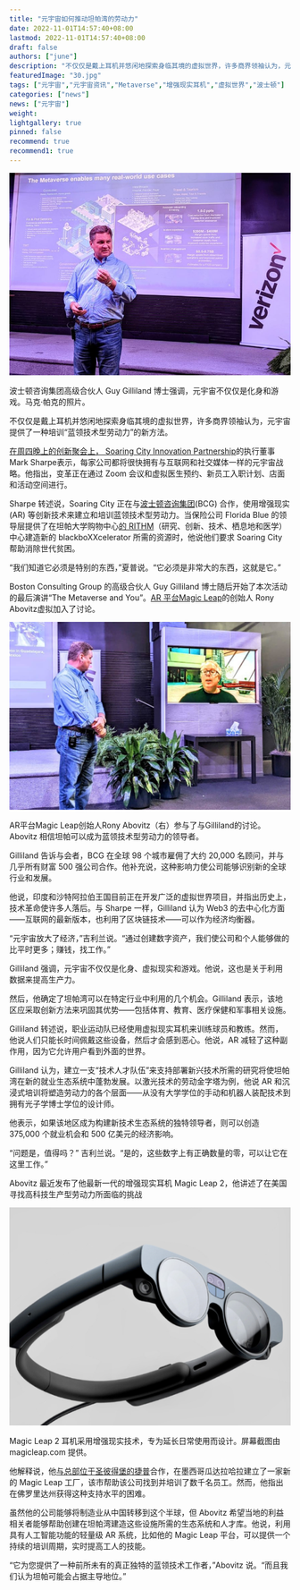 ```yaml
---
title: "元宇宙如何推动坦帕湾的劳动力"
date: 2022-11-01T14:57:40+08:00
lastmod: 2022-11-01T14:57:40+08:00
draft: false
authors: ["june"]
description: "不仅仅是戴上耳机并悠闲地探索身临其境的虚拟世界，许多商界领袖认为，元宇宙提供了一种培训“蓝领技术型劳动力”的新方法。"
featuredImage: "30.jpg"
tags: ["元宇宙","元宇宙资讯","Metaverse","增强现实耳机","虚拟世界","波士顿"]
categories: ["news"]
news: ["元宇宙"]
weight: 
lightgallery: true
pinned: false
recommend: true
recommend1: true
---
```




![元宇宙](27.jpg)

波士顿咨询集团高级合伙人 Guy Gilliland 博士强调，元宇宙不仅仅是化身和游戏。马克·帕克的照片。



不仅仅是戴上耳机并悠闲地探索身临其境的虚拟世界，许多商界领袖认为，元宇宙提供了一种培训“蓝领技术型劳动力”的新方法。

[在周四晚上的创新聚会上， Soaring City Innovation Partnership](https://soaringcity.com/)的执行董事 Mark Sharpe表示，每家公司都将很快拥有与互联网和社交媒体一样的元宇宙战略。他指出，变革正在通过 Zoom 会议和虚拟医生预约、新员工入职计划、店面和活动空间进行。

Sharpe 转述说，Soaring City 正在与[波士顿咨询集团](https://www.bcg.com/)(BCG) 合作，使用增强现实 (AR) 等创新技术来建立和培训蓝领技术型劳动力。当保险公司 Florida Blue 的领导层提供了在坦帕大学购物中心[的 RITHM](https://stpetecatalyst.com/unique-incubator-joins-expanding-tampa-tech-development/)（研究、创新、技术、栖息地和医学）中心建造新的 blackboXXcelerator 所需的资源时，他说他们要求 Soaring City 帮助消除世代贫困。

“我们知道它必须是特别的东西，”夏普说。“它必须是非常大的东西，这就是它。”

Boston Consulting Group 的高级合伙人 Guy Gilliland 博士随后开始了本次活动的最后演讲“The Metaverse and You”。[AR 平台Magic Leap](https://www.magicleap.com/en-us/)的创始人 Rony Abovitz虚拟加入了讨论。

![元宇宙](28.jpg)



AR平台Magic Leap创始人Rony Abovitz（右）参与了与Gilliland的讨论。Abovitz 相信坦帕可以成为蓝领技术型劳动力的领导者。

Gilliland 告诉与会者，BCG 在全球 98 个城市雇佣了大约 20,000 名顾问，并与几乎所有财富 500 强公司合作。他补充说，这种影响力使公司能够识别新的全球行业和发展。

他说，印度和沙特阿拉伯王国目前正在开发广泛的虚拟世界项目，并指出历史上，技术革命使许多人落后。与 Sharpe 一样，Gilliland 认为 Web3 的去中心化方面——互联网的最新版本，也利用了区块链技术——可以作为经济均衡器。

“元宇宙放大了经济，”吉利兰说。“通过创建数字资产，我们使公司和个人能够做的比平时更多；赚钱，找工作。”

Gilliland 强调，元宇宙不仅仅是化身、虚拟现实和游戏。他说，这也是关于利用数据来提高生产力。

然后，他确定了坦帕湾可以在特定行业中利用的几个机会。Gilliland 表示，该地区应采取创新方法来巩固其优势——包括体育、教育、医疗保健和军事相关设施。

Gilliland 转述说，职业运动队已经使用虚拟现实耳机来训练球员和教练。然而，他说人们只能长时间佩戴这些设备，然后才会感到恶心。他说，AR 减轻了这种副作用，因为它允许用户看到外面的世界。

Gilliland 认为，建立一支“技术人才队伍”来支持部署新兴技术所需的研究将使坦帕湾在新的就业生态系统中蓬勃发展。以激光技术的劳动金字塔为例，他说 AR 和沉浸式培训将塑造劳动力的各个层面——从没有大学学位的手动和机器人装配技术到拥有光子学博士学位的设计师。

他表示，如果该地区成为构建新技术生态系统的独特领导者，则可以创造 375,000 个就业机会和 500 亿美元的经济影响。

“问题是，值得吗？” 吉利兰说。“是的，这些数字上有正确数量的零，可以让它在这里工作。”

Abovitz 最近发布了他最新一代的增强现实耳机 Magic Leap 2，他讲述了在美国寻找高科技生产型劳动力所面临的挑战

![元宇宙](29.png)



Magic Leap 2 耳机采用增强现实技术，专为延长日常使用而设计。屏幕截图由 magicleap.com 提供。

他解释说，他[与总部位于圣彼得堡的捷普](https://stpetecatalyst.com/jabil-partners-with-magic-leap/)合作，在墨西哥瓜达拉哈拉建立了一家新的 Magic Leap 工厂，该市帮助该公司找到并培训了数千名员工。然而，他指出在佛罗里达州获得这种支持水平的困难。

虽然他的公司能够将制造业从中国转移到这个半球，但 Abovitz 希望当地的利益相关者能够帮助创建在坦帕湾建造这些设施所需的生态系统和人才库。他说，利用具有人工智能功能的轻量级 AR 系统，比如他的 Magic Leap 平台，可以提供一个持续的培训周期，实时提高工人的技能。

“它为您提供了一种前所未有的真正独特的蓝领技术工作者，”Abovitz 说。“而且我们认为坦帕可能会占据主导地位。”